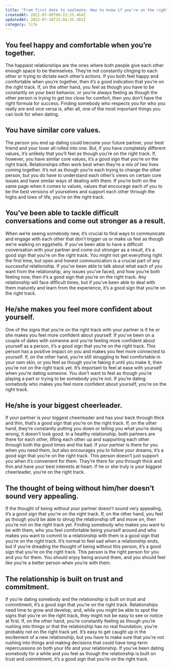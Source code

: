 ```yaml
---
title: "From first date to soulmate: How to know if you're on the right track"
createdAt: 2022-07-08T06:22:25.464Z
updatedAt: 2022-07-16T15:04:35.301Z
category: life
---
```


## You feel happy and comfortable when you’re together.

The happiest relationships are the ones where both people give each other enough space to be themselves. They’re not constantly clinging to each other or trying to dictate each other’s actions. If you both feel happy and comfortable when you’re together, then it’s a good indication that you’re on the right track. If, on the other hand, you feel as though you have to be constantly on your best behavior, or you’re always feeling as though the other person is trying to get too close for comfort, then you don’t have the right formula for success. Finding somebody who respects you for who you really are and vice versa is, after all, one of the most important things you can look for when dating.

## You have similar core values.

The person you end up dating could become your future partner, your best friend and your lover all rolled into one. But, if you have completely different values, it’s unlikely that you’ll feel as though you’re on the right track. If, however, you have similar core values, it’s a good sign that you’re on the right track. Relationships often work best when they’re a mix of two lives coming together. It’s not as though you’re each trying to change the other person, but you do have to understand each other’s views on certain core issues and have similar ways of dealing with them. If you’re both on the same page when it comes to values, values that encourage each of you to be the best versions of yourselves and support each other through the highs and lows of life, you’re on the right track.

## You’ve been able to tackle difficult conversations and come out stronger as a result.

When we’re seeing somebody new, it’s crucial to find ways to communicate and engage with each other that don’t trigger us or make us feel as though we’re walking on eggshells. If you’ve been able to have a difficult conversation with your partner and come out stronger as a result, it’s a good sign that you’re on the right track. You might not get everything right the first time, but open and honest communication is a crucial part of any successful relationship. If you’ve been able to talk about what each of you want from the relationship, any issues you’ve faced, and how you’re both feeling now, then it’s a good sign that you’re on the right track. Any relationship will face difficult times, but if you’ve been able to deal with them maturely and learn from the experience, it’s a good sign that you’re on the right track.

## He/she makes you feel more confident about yourself.

One of the signs that you’re on the right track with your partner is if he or she makes you feel more confident about yourself. If you’ve been on a couple of dates with someone and you’re feeling more confident about yourself as a person, it’s a good sign that you’re on the right track. This person has a positive impact on you and makes you feel more connected to yourself. If, on the other hand, you’re still struggling to feel comfortable in your own skin, or you feel as though you’re faking it until you make it, then you’re not on the right track yet. It’s important to feel at ease with yourself when you’re dating someone. You don’t want to feel as though you’re playing a part or trying to be somebody you’re not. If you’re dating somebody who makes you feel more confident about yourself, you’re on the right track.

## He/she is your biggest cheerleader.

If your partner is your biggest cheerleader and has your back through thick and thin, that’s a good sign that you’re on the right track. If, on the other hand, they’re constantly putting you down or telling you what you’re doing wrong, it doesn’t look good. In a healthy relationship, both partners are there for each other, lifting each other up and supporting each other through both the good times and the bad. If your partner is there for you when you need them, but also encourages you to follow your dreams, it’s a good sign that you’re on the right track. This person doesn’t just support you when it’s convenient for them. They’re there for you through thick and thin and have your best interests at heart. If he or she truly is your biggest cheerleader, you’re on the right track.

## The thought of being without him/her doesn’t sound very appealing.

If the thought of being without your partner doesn’t sound very appealing, it’s a good sign that you’re on the right track. If, on the other hand, you feel as though you’d be able to shrug the relationship off and move on, then you’re not on the right track yet. Finding somebody who makes you want to be with them, who you feel comfortable being yourself around and who makes you want to commit to a relationship with them is a good sign that you’re on the right track. It’s normal to feel sad when a relationship ends, but if you’re dreading the thought of being without this person, it’s a good sign that you’re on the right track. This person is the right person for you and you for them. You should enjoy being around them, and you should feel like you’re a better person when you’re with them.

## The relationship is built on trust and commitment.

If you’re dating somebody and the relationship is built on trust and commitment, it’s a good sign that you’re on the right track. Relationships need time to grow and develop, and, while you might be able to spot the signs that you’re on the right track, they might not be easy to see or notice at first. If, on the other hand, you’re constantly feeling as though you’re rushing into things or that the relationship has no real foundation, you’re probably not on the right track yet. It’s easy to get caught up in the excitement of a new relationship, but you have to make sure that you’re not rushing into things and making decisions that could have long-term repercussions on both your life and your relationship. If you’ve been dating somebody for a while and you feel as though the relationship is built on trust and commitment, it’s a good sign that you’re on the right track.
